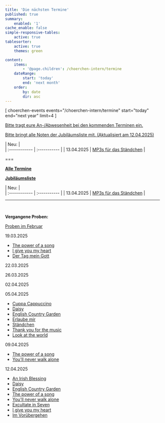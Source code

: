 ```yaml
---
title: 'Die nächsten Termine'
published: true
summary:
    enabled: '1'
cache_enable: false
simple-responsive-tables:
    active: true
tablesorter:
    active: true
    themes: green

content:
    items:
        - '@page.children': /choerchen-intern/termine
    dateRange:
        start: 'today'
        end: 'next month'
    order:
        by: date
        dir: asc
---
```


[ choerchen-events events="/choerchen-intern/termine" start="today" end="next year" limit=4 ]



[Bitte tragt eure An-/Abwesenheit bei den kommenden <i class="fa fa-hand-o-right"></i> Terminen <i class="fa fa-hand-o-left"></i> ein.](/choerchen-intern/termine)


[Bitte bringt alle Noten der <i class="fa fa-hand-o-right"></i> Jubiläumsliste <i class="fa fa-hand-o-left"></i> mit. (Aktualisiert am 12.04.2025)](/choerchen-intern/choerchennoten/tag:Jubiläumskonzert%202025/query:Jubiläumskonzert%202025)


| Neu: |  
| :------------ | :----------- | 
| 13.04.2025 | [<i class="fa fa-hand-o-right"></i> MP3s für das Ständchen](/choerchen-intern/choerchennoten/staendchen#mp3) | 



===

[<i class="fa fa-hand-o-right"></i> <b>Alle Termine</b> <i class="fa fa-hand-o-left"></i>](/choerchen-intern/termine)

[<i class="fa fa-hand-o-right"></i> <b>Jubiläumsliste</b> <i class="fa fa-hand-o-left"></i>](/choerchen-intern/choerchennoten/tag:Jubiläumskonzert%202025/query:Jubiläumskonzert%202025)


| Neu: |  
| :------------ | :----------- | 
| 13.04.2025 | [<i class="fa fa-hand-o-right"></i> MP3s für das Ständchen](/choerchen-intern/choerchennoten/staendchen#mp3) | 



<hr>

&nbsp;

**Vergangene Proben:**

[<i class="fa fa-hand-o-right"></i> Proben im Februar](/choerchen-intern/choerchenneuigkeiten/februarproben2025)


19.03.2025

*  [<i class="fa fa-hand-o-right"></i> The power of a song](/choerchen-intern/choerchennoten/the_power_of_a_song)
*  [<i class="fa fa-hand-o-right"></i> I give you my heart](/choerchen-intern/choerchennoten/i-give-you-my-heart)
*  [<i class="fa fa-hand-o-right"></i> Der Tag mein Gott](/choerchen-intern/choerchennoten/der_tag_mein_gott_ist_nun_vergangen)


22.03.2025


26.03.2025


02.04.2025


05.04.2025

*  [<i class="fa fa-hand-o-right"></i> Cuppa Cappuccino](/choerchen-intern/choerchennoten/cuppa-cappucino)
*  [<i class="fa fa-hand-o-right"></i> Daisy](/choerchen-intern/choerchennoten/daisy)
*  [<i class="fa fa-hand-o-right"></i> English Country Garden](/choerchen-intern/choerchennoten/english_country_garden)
*  [<i class="fa fa-hand-o-right"></i> Erlaube mir](/choerchen-intern/choerchennoten/erlaube-mir)
*  [<i class="fa fa-hand-o-right"></i> Ständchen](/choerchen-intern/choerchennoten/staendchen)
*  [<i class="fa fa-hand-o-right"></i> Thank you for the music](/choerchen-intern/choerchennoten/thank_you_for_the_music)
*  [<i class="fa fa-hand-o-right"></i> Look at the world](/choerchen-intern/choerchennoten/look-at-the-world)


09.04.2025

*  [<i class="fa fa-hand-o-right"></i> The power of a song](/choerchen-intern/choerchennoten/the_power_of_a_song)
*  [<i class="fa fa-hand-o-right"></i> You'll never walk alone](/choerchen-intern/choerchennoten/you-ll-never-walk-alone)


12.04.2025

*  [<i class="fa fa-hand-o-right"></i> An Irish Blessing](/choerchen-intern/choerchennoten/an_irish_blessing)
*  [<i class="fa fa-hand-o-right"></i> Daisy](/choerchen-intern/choerchennoten/daisy)
*  [<i class="fa fa-hand-o-right"></i> English Country Garden](/choerchen-intern/choerchennoten/english_country_garden)
*  [<i class="fa fa-hand-o-right"></i> The power of a song](/choerchen-intern/choerchennoten/the_power_of_a_song)
*  [<i class="fa fa-hand-o-right"></i> You'll never walk alone](/choerchen-intern/choerchennoten/you-ll-never-walk-alone)
*  [<i class="fa fa-hand-o-right"></i> Excultate in Seven](/choerchen-intern/choerchennoten/exsultate_in_seven)
*  [<i class="fa fa-hand-o-right"></i> I give you my heart](/choerchen-intern/choerchennoten/i-give-you-my-heart)
*  [<i class="fa fa-hand-o-right"></i> Im Vorübergehen](/choerchen-intern/choerchennoten/im_voruebergehen)